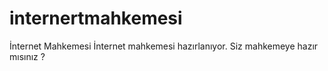 # internertmahkemesi
İnternet Mahkemesi
İnternet mahkemesi hazırlanıyor. Siz mahkemeye hazır mısınız ?
